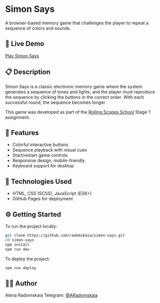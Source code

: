 # Simon Says

A browser-based memory game that challenges the player to repeat a sequence of colors and sounds.

## 🔗 Live Demo

[Play Simon Says](https://radomskaia.github.io/simon-says/)

## 📋 Description

Simon Says is a classic electronic memory game where the system generates a sequence of tones and lights, and the player must reproduce the sequence by clicking the buttons in the correct order. With each successful round, the sequence becomes longer.

This game was developed as part of the [Rolling Scopes School](https://github.com/rolling-scopes-school/tasks/blob/master/stage1/tasks/simon-says/README.md) Stage 1 assignment.

## 🚀 Features

- Colorful interactive buttons
- Sequence playback with visual cues
- Start/restart game controls
- Responsive design, mobile-friendly
- Keyboard support for desktop

## 🧰 Technologies Used

- HTML, CSS (SCSS), JavaScript (ES6+)
- GitHub Pages for deployment

## ⚙️ Getting Started

To run the project locally:

```bash
git clone https://github.com/radomskaia/simon-says.git
cd simon-says
npm install
npm run dev
````

To deploy the project:

```bash
npm run deploy
```

## 👩‍💻 Author

Alena Radomskaia
Telegram: [@ARadomskaia](https://t.me/ARadomskaia)
